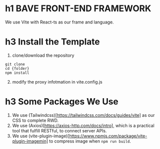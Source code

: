 # h1 BAVE FRONT-END FRAMEWORK

We use Vite with React-ts as our frame and language.

# h3 Install the Template

1. clone/download the repository
```
git clone
cd {folder}
npm install
```
2. modify the proxy infotmation in vite.config.js


# h3 Some Packages We Use
1. We use (Tailwindcss)[https://tailwindcss.com/docs/guides/vite] as our CSS to complete RWD.
2. We use (Axios)[https://axios-http.com/docs/intro], which is a practical tool that fulfill RESTful, to connect server APIs.
3. We use (vite-plugin-image)[https://www.npmjs.com/package/vite-plugin-imagemin] to compress image when  `npm run build`.

